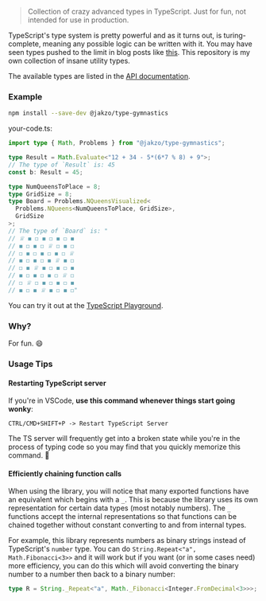 > Collection of crazy advanced types in TypeScript. Just for fun, not intended for use in production.

TypeScript's type system is pretty powerful and as it turns out, is turing-complete, meaning any possible logic can be written with it. You may have seen types pushed to the limit in blog posts like [this](https://aphyr.com/posts/342-typing-the-technical-interview). This repository is my own collection of insane utility types.

The available types are listed in the [API documentation](https://jakzo.github.io/type-gymnastics/modules.html).

### Example

```sh
npm install --save-dev @jakzo/type-gymnastics
```

your-code.ts:

```ts
import type { Math, Problems } from "@jakzo/type-gymnastics";

type Result = Math.Evaluate<"12 + 34 - 5*(6*7 % 8) + 9">;
// The type of `Result` is: 45
const b: Result = 45;

type NumQueensToPlace = 8;
type GridSize = 8;
type Board = Problems.NQueensVisualized<
  Problems.NQueens<NumQueensToPlace, GridSize>,
  GridSize
>;
// The type of `Board` is: "
// ♕ ◼️ ◻️ ◼️ ◻️ ◼️ ◻️ ◼️
// ◼️ ◻️ ◼️ ◻️ ♕ ◻️ ◼️ ◻️
// ◻️ ◼️ ◻️ ◼️ ◻️ ◼️ ◻️ ♕
// ◼️ ◻️ ◼️ ◻️ ◼️ ♕ ◼️ ◻️
// ◻️ ◼️ ♕ ◼️ ◻️ ◼️ ◻️ ◼️
// ◼️ ◻️ ◼️ ◻️ ◼️ ◻️ ♕ ◻️
// ◻️ ♕ ◻️ ◼️ ◻️ ◼️ ◻️ ◼️
// ◼️ ◻️ ◼️ ♕ ◼️ ◻️ ◼️ ◻️"
```

You can try it out at the [TypeScript Playground](https://www.typescriptlang.org/play?#code/JYWwDg9gTgLgBDAnmApnA3nAsgQxgCwBo4AFKCAIwBsUQBnOAXzgDNyQ4AiAAQCscA1gC8IAeiSoAtAHNEIAHY46MYAGM6nANwAobRLQAlFHQCuVeAF5sefADoAogDccVE3hQAeTgEYATHABqOABmABY4STgAVgAqAAoANhiAdjgAUjgADgBKQLgATk4APh1RUTgAFXw0fTgIFjgAAyNTc0a4YDoALjhQqO1VCHllOAoelrNLXqidPWQ0ADkTEABFExQUYYqIEiocVTQrTJ1agHEoYAATAGVgIUOsk-m4ACEIHChLuCsyShp6WwLNYbYYANU6biodxQlw82jgpHI1FodEBwM2dA8S1W6wx212+xQxHOV1u9yKhHhcBJN2h2hK2jKlWqCGe9Sabw+l3anR6nEZ5UAqmRwQA-pIB4P7ggG-SCXiqUyiXS0VigVKuWqxXCxWy6UqrUK+Vq7USwUqo3qg3Co26i3m23i036u2OzXKpkaw2Os32ple41OuX8oA).

### Why?

For fun. 😄

### Usage Tips

#### Restarting TypeScript server

If you're in VSCode, **use this command whenever things start going wonky**:

```
CTRL/CMD+SHIFT+P -> Restart TypeScript Server
```

The TS server will frequently get into a broken state while you're in the process of typing code so you may find that you quickly memorize this command. 🙂

#### Efficiently chaining function calls

When using the library, you will notice that many exported functions have an equivalent which begins with a `_`. This is because the library uses its own representation for certain data types (most notably numbers). The `_` functions accept the internal representations so that functions can be chained together without constant converting to and from internal types.

For example, this library represents numbers as binary strings instead of TypeScript's `number` type. You can do `String.Repeat<"a", Math.Fibonacci<3>>` and it will work but if you want (or in some cases need) more efficiency, you can do this which will avoid converting the binary number to a number then back to a binary number:

```ts
type R = String._Repeat<"a", Math._Fibonacci<Integer.FromDecimal<3>>>;
```
